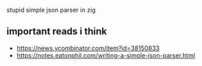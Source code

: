 stupid simple json parser in zig

## important reads i think
- https://news.ycombinator.com/item?id=38150833
- https://notes.eatonphil.com/writing-a-simple-json-parser.html
